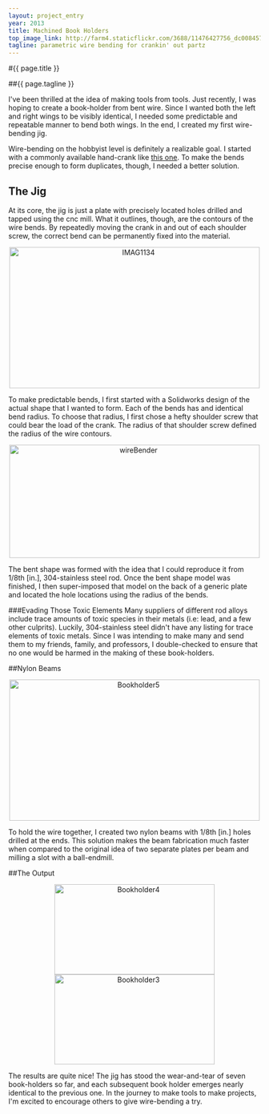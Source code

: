 ```yaml
---
layout: project_entry
year: 2013
title: Machined Book Holders
top_image_link: http://farm4.staticflickr.com/3688/11476427756_dc00845716.jpg
tagline: parametric wire bending for crankin' out partz
---
```

#{{ page.title }}

##{{ page.tagline }}

I've been thrilled at the idea of making tools from tools. Just recently, I
was hoping to create a book-holder from bent wire. Since I wanted both the left
and right wings to be visibly identical, I needed some predictable and
repeatable manner to bend both wings. In the end, I created my first
wire-bending jig.

Wire-bending on the hobbyist level is definitely a realizable goal. I started
with a commonly available hand-crank like
[this one](http://www.amazon.com/K-S-Engineering-323-Bender/dp/B0006MZMH8/ref=sr_1_1?s=toys-and-games&ie=UTF8&qid=1387619102&sr=1-1&keywords=wire+bender).
To make the bends precise enough to form duplicates, though, I needed a
better solution.

## The Jig
At its core, the jig is  just a plate with precisely located holes drilled and
tapped using the cnc mill. What it outlines, though, are the contours of the
wire bends. By repeatedly moving the crank in and out of each shoulder screw,
the correct bend can be permanently fixed into the material.
<center>
<img src="http://farm4.staticflickr.com/3688/11476427756_dc00845716.jpg" width="500" height="282" alt="IMAG1134"></a>
</center>

To make predictable bends, I first started with a Solidworks design of the
actual shape that I wanted to form.
Each of the bends has and identical bend radius. To choose that radius,
I first chose a hefty shoulder screw that could bear the load of the crank.
The radius of that shoulder screw defined the radius of the wire contours.

<center>
<img src="http://farm6.staticflickr.com/5546/11476976575_48d13a3ed8.jpg" width="500" height="226" alt="wireBender"></a>
</center>

The bent shape was formed with the idea that
I could reproduce it from 1/8th [in.], 304-stainless steel rod.
Once the bent shape model was finished, I then super-imposed that model on the
back of a generic plate and located the hole locations using the radius of the
bends.

###Evading Those Toxic Elements
Many suppliers of different rod alloys include trace amounts of toxic species
in their metals (i.e: lead, and a few other culprits). Luckily, 304-stainless
steel didn't have any listing for trace elements of toxic metals. Since I was
intending to make many and send them to my friends, family, and professors, I
double-checked to ensure that no one would be harmed in the making of these
book-holders.

##Nylon Beams
<center>
<img src="http://farm3.staticflickr.com/2835/11429125645_4ab951bb3a.jpg" width="500" height="282" alt="Bookholder5"></a>
</center>

To hold the wire together, I created two nylon beams with 1/8th [in.]
holes drilled at the ends. This solution makes the  beam
fabrication much faster when compared to the original idea of
two separate plates per beam and milling a slot with a ball-endmill.

##The Output
<center>
<img src="http://farm6.staticflickr.com/5481/11428903836_5a72646e3d_n.jpg" width="320" height="180" alt="Bookholder4"></a>
<img src="http://farm3.staticflickr.com/2819/11428857295_1b9e3c6d82_n.jpg" width="320" height="180" alt="Bookholder3"></a>
</center>

The results are quite nice! The jig has stood the wear-and-tear of seven
book-holders so far, and each subsequent book holder emerges nearly identical
to the previous one. In the journey to make tools to make projects, I'm
excited to encourage others to give wire-bending a try.
